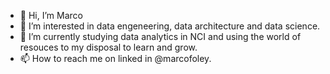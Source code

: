 - 👋 Hi, I’m Marco
- 👀 I’m interested in data engeneering, data architecture and data science.
- 🌱 I’m currently studying data analytics in NCI and using the world of resouces to my disposal to learn and grow. 
- 📫 How to reach me on linked in @marcofoley.

<!---
foleym7/foleym7 is a ✨ special ✨ repository because its `README.md` (this file) appears on your GitHub profile.
You can click the Preview link to take a look at your changes.
--->
